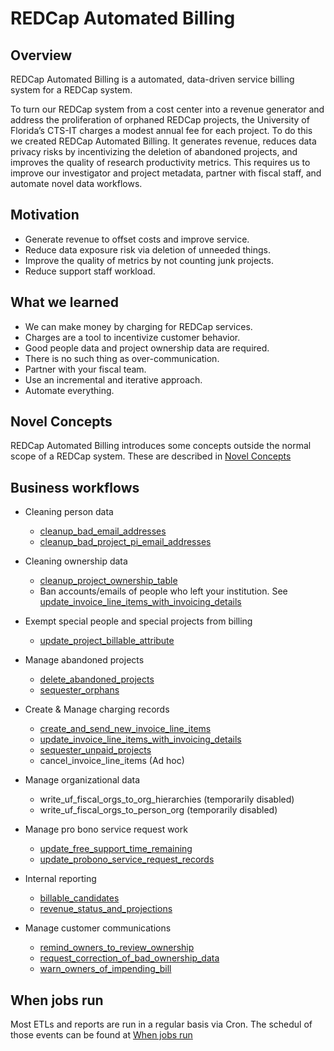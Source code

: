 # REDCap Automated Billing

## Overview
REDCap Automated Billing is a automated, data-driven service billing system for a REDCap system. 

To turn our REDCap system from a cost center into a revenue generator and address the proliferation of orphaned REDCap projects, the University of Florida’s CTS-IT charges a modest annual fee for each project. To do this we created REDCap Automated Billing. It generates revenue, reduces data privacy risks by incentivizing the deletion of abandoned projects, and improves the quality of research productivity metrics. This requires us to improve our investigator and project metadata, partner with fiscal staff, and automate novel data workflows. 

## Motivation
- Generate revenue to offset costs and improve service.
- Reduce data exposure risk via deletion of unneeded things.
- Improve the quality of metrics by not counting junk projects.
- Reduce support staff workload.

## What we learned
- We can make money by charging for REDCap services.
- Charges are a tool to incentivize customer behavior.
- Good people data and project ownership data are required.
- There is no such thing as over-communication.
- Partner with your fiscal team.
- Use an incremental and iterative approach.
- Automate everything.

## Novel Concepts

REDCap Automated Billing introduces some concepts outside the normal scope of a REDCap system. These are described in [Novel Concepts](https://ctsit.github.io/rcc.billing/articles/novel_concepts.html)

## Business workflows
- Cleaning person data
  - [cleanup_bad_email_addresses](https://ctsit.github.io/rcc.billing/articles/cleanup_bad_email_addresses.html)
  - [cleanup_bad_project_pi_email_addresses](https://ctsit.github.io/rcc.billing/articles/cleanup_bad_project_pi_email_addresses.html)
  
- Cleaning ownership data
  - [cleanup_project_ownership_table](https://ctsit.github.io/rcc.billing/articles/cleanup_project_ownership_table.html)
  - Ban accounts/emails of people who left your institution. See  [update_invoice_line_items_with_invoicing_details](https://ctsit.github.io/rcc.billing/articles/update_invoice_line_items_with_invoicing_details.html)


- Exempt special people and special projects from billing
  - [update_project_billable_attribute](https://ctsit.github.io/rcc.billing/articles/update_project_billable_attribute.html)  


- Manage abandoned projects
  - [delete_abandoned_projects](https://ctsit.github.io/rcc.billing/articles/delete_abandoned_projects.html)
  - [sequester_orphans](https://ctsit.github.io/rcc.billing/articles/sequester_orphans.html)

- Create & Manage charging records
  - [create_and_send_new_invoice_line_items](https://ctsit.github.io/rcc.billing/articles/create_and_send_new_invoice_line_items.html)
  - [update_invoice_line_items_with_invoicing_details](https://ctsit.github.io/rcc.billing/articles/update_invoice_line_items_with_invoicing_details.html)
  - [sequester_unpaid_projects](https://ctsit.github.io/rcc.billing/articles/sequester_unpaid_projects.html)
  - cancel_invoice_line_items (Ad hoc)

- Manage organizational data
  - write_uf_fiscal_orgs_to_org_hierarchies (temporarily disabled)
  - write_uf_fiscal_orgs_to_person_org (temporarily disabled)

- Manage pro bono service request work
  - [update_free_support_time_remaining](https://ctsit.github.io/rcc.billing/articles/update_free_support_time_remaining.html)
  - [update_probono_service_request_records](https://ctsit.github.io/rcc.billing/articles/update_probono_service_request_records.html)

- Internal reporting
  - [billable_candidates](https://ctsit.github.io/rcc.billing/articles/billable_candidates.html)
  - [revenue_status_and_projections](https://ctsit.github.io/rcc.billing/articles/revenue_status_and_projections.html)

- Manage customer communications
  - [remind_owners_to_review_ownership](https://ctsit.github.io/rcc.billing/articles/remind_owners_to_review_ownership.html)
  - [request_correction_of_bad_ownership_data](https://ctsit.github.io/rcc.billing/articles/request_correction_of_bad_ownership_data.html)
  - [warn_owners_of_impending_bill](https://ctsit.github.io/rcc.billing/articles/warn_owners_of_impending_bill.html)


## When jobs run

Most ETLs and reports are run in a regular basis via Cron. The schedul of those events can be found at [When jobs run](https://docs.google.com/document/d/1a5Zfsi4us32uIRTZ49TQbvH7OrIRTUXFeYZdMWU3g44/edit#heading=h.b18i1tfzijre)
